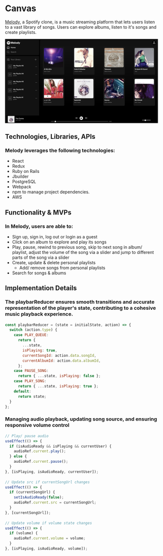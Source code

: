 # Canvas

[Melody](https://melody-y6yi.onrender.com/), a Spotify clone, is a music streaming platform that lets users listen to a vast library of songs. Users can explore albums, listen to it's songs and create playlists.

![Melody Interface](./frontend/src/static/images/readme/melody-interface.png)

## Technologies, Libraries, APIs
### Melody leverages the following technologies:
- React
- Redux
- Ruby on Rails
- Jbuilder
- PostgreSQL
- Webpack 
- npm to manage project dependencies.
- AWS

## Functionality & MVPs
### In Melody, users are able to:
- Sign up, sign in, log out or login as a guest
- Click on an album to explore and play its songs
- Play, pause, rewind to previous song, skip to next song in album/ playlist, adjust the volume of the song via a slider and jump to different parts of the song via a slider
- Create, update & delete personal playlists
  - Add/ remove songs from personal playlists
- Search for songs & albums

## Implementation Details


### The playbarReducer ensures smooth transitions and accurate representation of the player's state, contributing to a cohesive music playback experience.

```javascript
const playbarReducer = (state = initialState, action) => {
  switch (action.type) {
    case PLAY_QUEUE:
      return {
        ...state,
        isPlaying: true,
        currentSongId: action.data.songId,
        currentAlbumId: action.data.albumId,
      };
    case PAUSE_SONG:
      return { ...state, isPlaying: false };
    case PLAY_SONG:
      return { ...state, isPlaying: true };
    default:
      return state;
  }
};
```

### Managing audio playback, updating song source, and ensuring responsive volume control 

```javascript
// Play/ pause audio
useEffect(() => {
  if (isAudioReady && isPlaying && currentUser) {
    audioRef.current.play();
  } else {
    audioRef.current.pause();
  }
}, [isPlaying, isAudioReady, currentUser]);

// Update src if currentSongUrl changes
useEffect(() => {
  if (currentSongUrl) {
    setIsAudioReady(false);
    audioRef.current.src = currentSongUrl;
  }
}, [currentSongUrl]);

// Update volume if volume state changes
useEffect(() => {
  if (volume) {
    audioRef.current.volume = volume;
  }
}, [isPlaying, isAudioReady, volume]);
```
